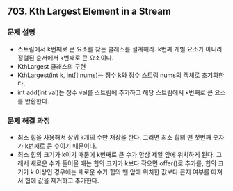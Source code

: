 ## 703. Kth Largest Element in a Stream
### 문제 설명
- 스트림에서 k번째로 큰 요소를 찾는 클래스를 설계해라. k번째 개별 요소가 아니라 정렬된 순서에서 k번째로 큰 요소이다.
- KthLargest 클래스의 구현
- KthLargest(int k, int[] nums)는 정수 k와 정수 스트림 nums의 객체로 초기화한다.
- int add(int val)는 정수 val를 스트림에 추가하고 해당 스트림에서 k번째로 큰 요소를 반환한다.
​
### 문제 해결 과정
- 최소 힙을 사용해서 상위 k개의 수만 저장을 한다. 그러면 최소 힙의 맨 첫번째 숫자가 k번째로 큰 수이기 때문이다.
- 최소 힙의 크기가 k이기 때문에 k번째로 큰 수가 항상 제일 앞에 위치하게 된다. 그래서 새로운 수가 들어올 때는 힙의 크기가 k보다 작으면 offer()로 추가를, 힙의 크기가 k 이상인 경우에는 새로운 수가 힙의 맨 앞에 위치한 값보다 큰지 여부를 따져서 힙에 값을 제거하고 추가한다.